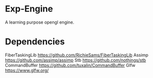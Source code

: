 # Exp-Engine
A learning purpose opengl engine.

# Dependencies
FiberTaskingLib https://github.com/RichieSams/FiberTaskingLib
Assimp https://github.com/assimp/assimp
Stb https://github.com/nothings/stb
CommandBuffer https://github.com/tuxalin/CommandBuffer
Glfw https://www.glfw.org/